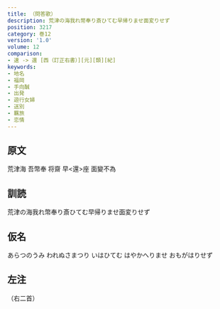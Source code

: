 ```yaml
---
title: （問答歌）
description: 荒津の海我れ幣奉り斎ひてむ早帰りませ面変りせず
position: 3217
category: 巻12
version: '1.0'
volume: 12
comparison:
- 速 -> 還 [西（訂正右書）][元][類][紀]
keywords:
- 地名
- 福岡
- 手向醎
- 出発
- 遊行女婦
- 送別
- 羈旅
- 恋情
---
```


## 原文

荒津海 吾幣奉 将齋 早<還>座 面變不為

## 訓読

荒津の海我れ幣奉り斎ひてむ早帰りませ面変りせず

## 仮名

あらつのうみ われぬさまつり いはひてむ はやかへりませ おもがはりせず

## 左注

（右二首）
